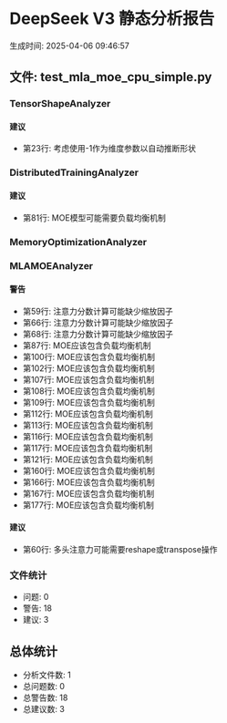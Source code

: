 # DeepSeek V3 静态分析报告

生成时间: 2025-04-06 09:46:57

## 文件: test_mla_moe_cpu_simple.py

### TensorShapeAnalyzer

#### 建议

- 第23行: 考虑使用-1作为维度参数以自动推断形状

### DistributedTrainingAnalyzer

#### 建议

- 第81行: MOE模型可能需要负载均衡机制

### MemoryOptimizationAnalyzer

### MLAMOEAnalyzer

#### 警告

- 第59行: 注意力分数计算可能缺少缩放因子
- 第66行: 注意力分数计算可能缺少缩放因子
- 第68行: 注意力分数计算可能缺少缩放因子
- 第87行: MOE应该包含负载均衡机制
- 第100行: MOE应该包含负载均衡机制
- 第102行: MOE应该包含负载均衡机制
- 第107行: MOE应该包含负载均衡机制
- 第108行: MOE应该包含负载均衡机制
- 第109行: MOE应该包含负载均衡机制
- 第112行: MOE应该包含负载均衡机制
- 第113行: MOE应该包含负载均衡机制
- 第116行: MOE应该包含负载均衡机制
- 第117行: MOE应该包含负载均衡机制
- 第121行: MOE应该包含负载均衡机制
- 第160行: MOE应该包含负载均衡机制
- 第166行: MOE应该包含负载均衡机制
- 第167行: MOE应该包含负载均衡机制
- 第177行: MOE应该包含负载均衡机制

#### 建议

- 第60行: 多头注意力可能需要reshape或transpose操作

### 文件统计

- 问题: 0
- 警告: 18
- 建议: 3

## 总体统计

- 分析文件数: 1
- 总问题数: 0
- 总警告数: 18
- 总建议数: 3
